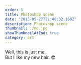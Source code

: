 ```yaml
---
order: 5
title: Photoshop scene
date: "2015-05-27T22:40:32.169Z"
description: Photoshop scene
thumbnail: ./me.jpg
showThumbnailAtEnd: true
category: art
---
```


Well, this is just me.  
But I like my new hair. 😎
